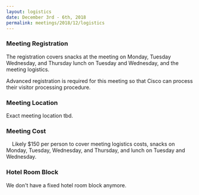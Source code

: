 ```yaml
---
layout: logistics
date: December 3rd - 6th, 2018
permalink: meetings/2018/12/logistics
---
```


### Meeting Registration

The registration covers snacks at the meeting on Monday, Tuesday Wednesday, and Thursday lunch on Tuesday and Wednesday, and the meeting logistics.

Advanced registration is required for this meeting so that Cisco can process their visitor processing procedure.

### Meeting Location

Exact meeting location tbd.

### Meeting Cost

    Likely $150 per person to cover meeting logistics costs, snacks on Monday, Tuesday, Wednesday, and Thursday, and lunch on Tuesday and Wednesday.  

### Hotel Room Block

We don't have a fixed hotel room block anymore. 
